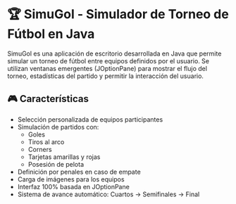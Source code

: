 # 🏆 SimuGol - Simulador de Torneo de Fútbol en Java

SimuGol es una aplicación de escritorio desarrollada en Java que permite simular un torneo de fútbol entre equipos definidos por el usuario. Se utilizan ventanas emergentes (JOptionPane) para mostrar el flujo del torneo, estadísticas del partido y permitir la interacción del usuario.

## 🎮 Características

- Selección personalizada de equipos participantes
- Simulación de partidos con:
  - Goles
  - Tiros al arco
  - Corners
  - Tarjetas amarillas y rojas
  - Posesión de pelota
- Definición por penales en caso de empate
- Carga de imágenes para los equipos
- Interfaz 100% basada en JOptionPane
- Sistema de avance automático: Cuartos → Semifinales → Final
